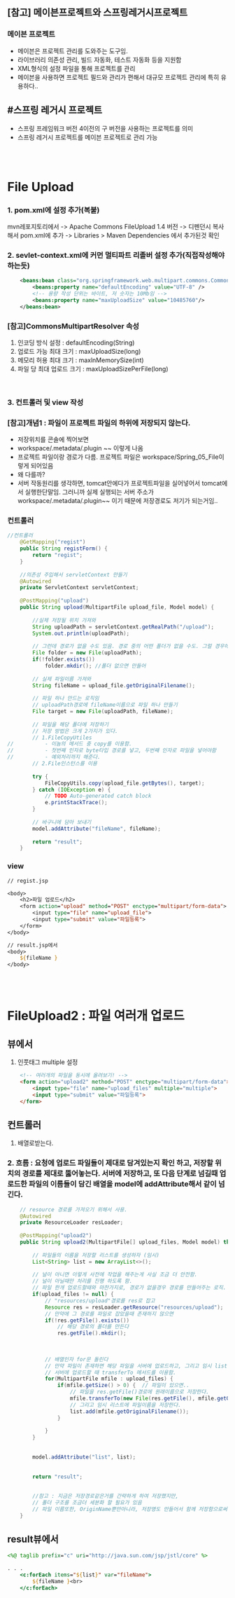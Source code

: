## [참고] 메이븐프로젝트와 스프링레거시프로젝트
### 메이븐 프로젝트
- 메이븐은 프로젝트 관리를 도와주는 도구임.
- 라이브러리 의존성 관리, 빌드 자동화, 테스트 자동화 등을 지원함
- XML형식의 설정 파일을 통해 프로젝트를 관리
- 메이븐을 사용하면 프로젝트 필드와 관리가 편해서 대규모 프로젝트 관리에 특히 유용하다..
## #스프링 레거시 프로젝트
- 스프링 프레임워크 버전 4이전의 구 버전을 사용하는 프로젝트를 의미
- 스프링 레거시 프로젝트를 메이븐 프로젝트로 관리 가능

<br><br>

# File Upload

### 1. pom.xml에 설정 추가(복붙)
 mvn레포지토리에서 -> Apache Commons FileUpload 1.4 버전 -> 디펜던시 복사해서 pom.xml에 추가
-> Libraries > Maven Dependencies 에서 추가된것 확인

### 2. sevlet-context.xml에 커먼 멀티파트 리졸버 설정 추가(직접작성해야하는듯)
```xml
	<beans:bean class="org.springframework.web.multipart.commons.CommonsMultipartResolver" id="multipartResolver">
		<beans:property name="defaultEncoding" value="UTF-8" />
		<!-- 용량 작성 단위는 바이트, 저 숫자는 10Mb임 -->
		<beans:property name="maxUploadSize" value="10485760"/> 
	</beans:bean>
```
### [참고]CommonsMultipartResolver 속성
1. 인코딩 방식 설정 : defaultEncoding(String)
2. 업로드 가능 최대 크기 : maxUploadSize(long)
3. 메모리 허용 최대 크기 : maxlnMemorySize(int)
4. 파일 당 최대 업로드 크기 : maxUploadSizePerFile(long)

<br>

### 3. 컨트롤러 및 view 작성
### [참고]개념1 : 파일이 프로젝트 파일의 하위에 저장되지 않는다.
- 저장위치를 콘솔에 찍어보면
- workspace/.metadata/.plugin ~~ 이렇게 나옴
- 프로젝트 파일이랑 경로가 다름. 프로젝트 파일은 workspace/Spring_05_File이렇게 되어있음
- 왜 다를까? 
- 서버 작동원리를 생각하면, tomcat안에다가 프로젝트파일을 실어넣어서 tomcat에서 실행한단말임. 그러니까 실제 실행되는 서버 주소가 workspace/.metadata/.plugin~~ 이기 때문에 저장경로도 저기가 되는거임..
### 컨트롤러
```java
//컨트롤러
	@GetMapping("regist")
	public String registForm() {
		return "regist";
	}
	
	//의존성 주입해서 servletContext 만들기
	@Autowired
	private ServletContext servletContext;
	
	@PostMapping("upload")
	public String upload(MultipartFile upload_file, Model model) {
		
		//실제 저장될 위치 가져와
		String uploadPath = servletContext.getRealPath("/upload");
		System.out.println(uploadPath);
		
		// 그런데 경로가 없을 수도 있음. 경로 중의 어떤 폴더가 없을 수도. 그럴 경우에 대비하여 다음과 같이 처리
		File folder = new File(uploadPath);
		if(!folder.exists())
			folder.mkdir(); //폴더 없으면 만들어
		
		// 실제 파일이름 가져와
		String fileName = upload_file.getOriginalFilename();
		
		// 파일 하나 만드는 로직임
		// uploadPath경로에 fileName이름으로 파일 하나 만들기
		File target = new File(uploadPath, fileName);
		
		// 파일을 해당 폴더에 저장하기
		// 저장 방법은 크게 2가지가 있다.
		// 1.FileCopyUtiles
//			- 이놈의 메서드 중 copy를 이용함.
//			- 첫번째 인자로 byte타입 경로를 넣고, 두번째 인자로 파일을 넣어야함
//			- 예외처리까지 해준다.
		// 2.File인스턴스를 이용
		
		try {
			FileCopyUtils.copy(upload_file.getBytes(), target);
		} catch (IOException e) {
			// TODO Auto-generated catch block
			e.printStackTrace();
		}
		
		// 바구니에 담아 보내기
		model.addAttribute("fileName", fileName);
		
		return "result";
	} 
```
### view
```jsp
// regist.jsp

<body>
	<h2>파일 업로드</h2>
	<form action="upload" method="POST" enctype="multipart/form-data">
		<input type="file" name="upload_file">
		<input type="submit" value="파일등록">
	</form>
</body>
```
```jsp
// result.jsp에서
<body>
	${fileName }
</body>
```

<br><br>

# FileUpload2 : 파일 여러개 업로드

## 뷰에서
1. 인풋태그 multiple 설정
```html
	<!-- 여러개의 파일을 동시에 올려보기! -->
	<form action="upload2" method="POST" enctype="multipart/form-data">
		<input type="file" name="upload_files" multiple="multiple">
		<input type="submit" value="파일등록">
	</form>	
```


## 컨트롤러
1. 배열로받는다.
### 2. 흐름 : 요청에 업로드 파일들이 제대로 담겨있는지 확인 하고, 저장할 위치의 경로를 제대로 뚫어놓는다. 서버에 저장하고, 또 다음 단계로 넘길때 업로드한 파일의 이름들이 담긴 배열을 model에 addAttribute해서 같이 넘긴다.
```java
	// resource 경로를 가져오기 위해서 사용.
	@Autowired
	private ResourceLoader resLoader;
	
	@PostMapping("upload2")
	public String upload2(MultipartFile[] upload_files, Model model) throws IOException {
		
		// 파일들의 이름을 저장할 리스트를 생성하자 (임시)
		List<String> list = new ArrayList<>();
		
		// 널이 아니면 이렇게 사전에 작업을 해주는게 사실 조금 더 안전함.
		// 널이 아닐때만 처리를 진행 하도록 함.
		// 파일 한개 업로드할때와 마찬가지로, 경로가 없을경우 경로를 만들어주는 로직.
		if(upload_files != null) {
			// "resources/upload"경로를 res로 잡고
			Resource res = resLoader.getResource("resources/upload");
			// 만약에 그 경로를 파일로 잡았을때 존재하지 않으면
			if(!res.getFile().exists())
				// 해당 경로의 폴더를 만든다
				res.getFile().mkdir();
			
			
			
			// 배열인자 for문 돌린다
			// 만약 파일이 존재하면 해당 파일을 서버에 업로드하고, 그리고 임시 list에 이름들을 저장할 거임.
			// 서버에 업로드할 때 transferTo 메서드를 이용함.
			for(MultipartFile mfile : upload_files) {
				if(mfile.getSize() > 0) {  // 파일이 있으면..
					// 파일을 res.getFile()경로에 원래이름으로 저장한다.
					mfile.transferTo(new File(res.getFile(), mfile.getOriginalFilename()));
					// 그리고 임시 리스트에 파일이름을 저장한다.
					list.add(mfile.getOriginalFilename());
				}
				
			}
		}
		
		
		model.addAttribute("list", list);
		
		
		return "result";
		
		
		//참고 : 지금은 저장경로같은거를 간략하게 하여 저장했지만, 
		// 폴더 구조를 조금더 세분화 할 필요가 있음
		// 파일 이름또한, OriginName뿐만아니라, 저장명도 만들어서 함께 저장함으로써 -> 파일명의 중복으로 인한 파일 덮어쓰기를 방지할 수 있도록 한다.
	}
```

## result뷰에서
```jsp
<%@ taglib prefix="c" uri="http://java.sun.com/jsp/jstl/core" %>

. . . 
	<c:forEach items="${list}" var="fileName">
		${fileName }<br>
	</c:forEach>
```